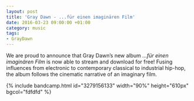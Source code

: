 ```yaml
---
layout: post
title: 'Gray Dawn - ...für einen imaginären Film'
date: 2016-03-23 09:00:00 +01:00
category: music
tags:
- GrayDawn
---
```


We are proud to announce that Gray Dawn’s new album *…für einen imaginären Film* is now able to stream and download for free! Fusing influences from electronic to contemporary classical to industrial hip-hop, the album follows the cinematic narrative of an imaginary film.

{% include bandcamp.html id="3279156133" width="90%" height="610px" bgcol="fdfdfd" %}
